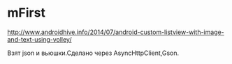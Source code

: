 # mFirst
http://www.androidhive.info/2014/07/android-custom-listview-with-image-and-text-using-volley/

Взят json и вьюшки.Сделано через AsyncHttpClient,Gson.
